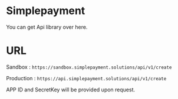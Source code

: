 # Simplepayment
You can get Api library over here.

# URL

Sandbox : ```https://sandbox.simplepayment.solutions/api/v1/create```

Production : ```https://api.simplepayment.solutions/api/v1/create```

APP ID and SecretKey will be provided upon request.

